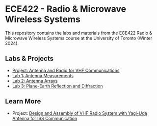 # ECE422 - Radio & Microwave Wireless Systems

This repository contains the labs and materials from the ECE422 Radio & Microwave Wireless Systems course at the University of Toronto (Winter 2024).

## Labs & Projects
- [Project: Antenna and Radio for VHF Communications](./Project-Yagi-Uda-Antenna)
- [Lab 1: Antenna Measurements](./Lab1)
- [Lab 2: Antenna Arrays](./Lab2)
- [Lab 3: Plane-Earth Reflection and Diffraction](./Lab3)

## Learn More
- Project: [Design and Assembly of VHF Radio System with Yagi-Uda Antenna for ISS Communication](https://d-uzun.wixsite.com/deniz-uzun/post/design-and-assembly-of-vhf-radio-system-with-yagi-uda-antenna-for-iss-communication)
